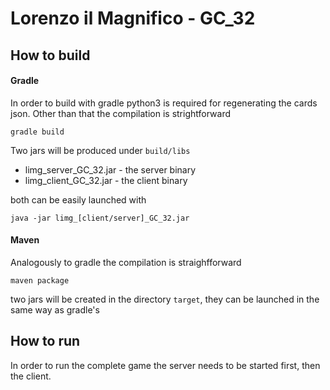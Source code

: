 # Lorenzo il Magnifico - GC_32
## How to build
#### Gradle
In order to build with gradle python3 is required for regenerating the cards json.
Other than that the compilation is strightforward
```
gradle build
```
Two jars will be produced under `build/libs`
* limg_server_GC_32.jar - the server binary
* limg_client_GC_32.jar - the client binary

both can be easily launched with
```
java -jar limg_[client/server]_GC_32.jar
```

#### Maven
Analogously to gradle the compilation is straighfforward
```
maven package
```
two jars will be created in the directory `target`, they can be launched in the same way as gradle's

## How to run
In order to run the complete game the server needs to be started first,
then the client.
